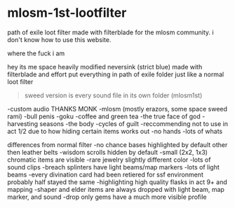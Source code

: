 # mlosm-1st-lootfilter
path of exile loot filter made with filterblade for the mlosm community. i don't know how to use this website.

where the fuck i am

hey its me space
heavily modified neversink (strict blue) made with filterblade and effort
put everything in path of exile folder just like a normal loot filter
>sweed version is every sound file in its own folder (mlosm1st)

-custom audio THANKS MONK
-mlosm (mostly erazors, some space sweed rami)
-bull penis
-goku
-coffee and green tea
-the true face of god
-harvesting seasons
-the body
-cycles of guilt
-reccommending not to use in act 1/2 due to how hiding certain items works out
-no hands
-lots of whats

differences from normal filter
-no chance bases highlighted by default other then leather belts
-wisdom scrolls hidden by default
-small (2x2, 1x3) chromatic items are visible
-rare jewelry slightly different color
-lots of sound clips
-breach splinters have light beams/map markers
-lots of light beams
-every divination card had been retiered for ssf environment probably half stayed the same
-highlighting high quality flasks in act 9+ and mapping
-shaper and elder items are always dropped with light beam, map marker, and sound
-drop only gems have a much more visible profile
